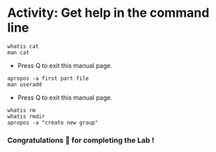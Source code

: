 # Activity: Get help in the command line

```
whatis cat
man cat
```
* Press Q to exit this manual page.
```
apropos -a first part file
man useradd
```
* Press Q to exit this manual page.
```
whatis rm
whatis rmdir
apropos -a "create new group"
```

### Congratulations 🎉 for completing the Lab !
